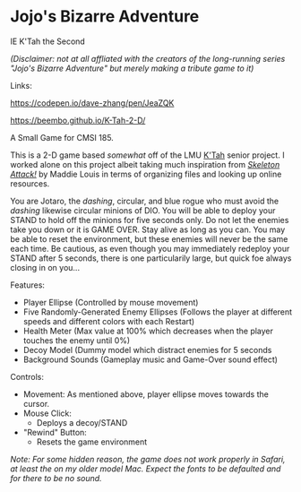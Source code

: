 # Jojo's Bizarre Adventure

IE K'Tah the Second 

_(Disclaimer: not at all affliated with the creators of the long-running series "Jojo's Bizarre Adventure" but merely making a tribute game to it)_

Links:

https://codepen.io/dave-zhang/pen/JeaZQK

https://beembo.github.io/K-Tah-2-D/

A Small Game for CMSI 185.

This is a 2-D game based _somewhat_ off of the LMU [K'Tah](https://github.com/lmucs/ktah) senior project. I worked alone on this project albeit taking much inspiration from [_Skeleton Attack!_](https://mlouis2.github.io/chaser/) by Maddie Louis in terms of organizing files and looking up online resources. 

You are Jotaro, the _dashing_, circular, and blue rogue who must avoid the _dashing_ likewise circular minions of DIO. You will be able to deploy your STAND to hold off the minions for five seconds only. Do not let the enemies take you down or it is GAME OVER. Stay alive as long as you can. You may be able to reset the environment, but these enemies will never be the same each time. Be cautious, as even though you may immediately redeploy your STAND after 5 seconds, there is one particularily large, but quick foe always closing in on you...

Features:
  - Player Ellipse (Controlled by mouse movement)
  - Five Randomly-Generated Enemy Ellipses (Follows the player at different speeds and different colors with each Restart)
  - Health Meter (Max value at 100% which decreases when the player touches the enemy until 0%)
  - Decoy Model (Dummy model which distract enemies for 5 seconds
  - Background Sounds (Gameplay music and Game-Over sound effect)

Controls:
  - Movement: As mentioned above, player ellipse moves towards the cursor.
  - Mouse Click:
    - Deploys a decoy/STAND
  - "Rewind" Button:
    - Resets the game environment
    
  _Note: For some hidden reason, the game does not work properly in Safari, at least the on my older model Mac. Expect the fonts to be defaulted and for there to be no sound._
